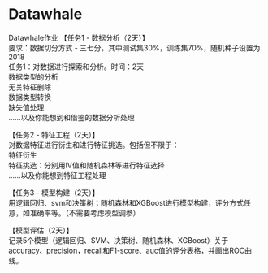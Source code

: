 # Datawhale
Datawhale作业
【任务1 - 数据分析（2天）】  
要求：数据切分方式 - 三七分，其中测试集30%，训练集70%，随机种子设置为2018  
任务1：对数据进行探索和分析。时间：2天  
数据类型的分析  
无关特征删除  
数据类型转换  
缺失值处理  
……以及你能想到和借鉴的数据分析处理  

【任务2 - 特征工程（2天）】  
对数据特征进行衍生和进行特征挑选。包括但不限于：  
特征衍生  
特征挑选：分别用IV值和随机森林等进行特征选择  
……以及你能想到特征工程处理  

【任务3 - 模型构建（2天）】  
用逻辑回归、svm和决策树；随机森林和XGBoost进行模型构建，评分方式任意，如准确率等。（不需要考虑模型调参）  

【模型评估（2天）】  
记录5个模型（逻辑回归、SVM、决策树、随机森林、XGBoost）关于accuracy、precision，recall和F1-score、auc值的评分表格，并画出ROC曲线。  
